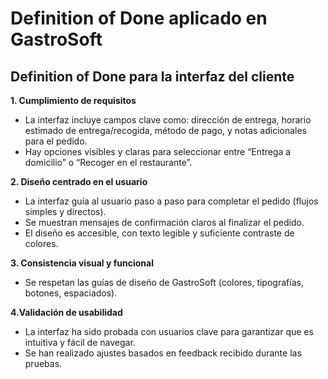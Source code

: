 # Definition of Done aplicado en GastroSoft
## Definition of Done para la interfaz del cliente
**1. Cumplimiento de requisitos**
- La interfaz incluye campos clave como: dirección de entrega, horario estimado de entrega/recogida, método de pago, y notas adicionales para el pedido.
- Hay opciones visibles y claras para seleccionar entre “Entrega a domicilio” o “Recoger en el restaurante”.

**2. Diseño centrado en el usuario**
- La interfaz guía al usuario paso a paso para completar el pedido (flujos simples y directos).
- Se muestran mensajes de confirmación claros al finalizar el pedido.
- El diseño es accesible, con texto legible y suficiente contraste de colores.

**3. Consistencia visual y funcional**
- Se respetan las guías de diseño de GastroSoft (colores, tipografías, botones, espaciados).

**4.Validación de usabilidad**
- La interfaz ha sido probada con usuarios clave para garantizar que es intuitiva y fácil de navegar.
- Se han realizado ajustes basados en feedback recibido durante las pruebas.


